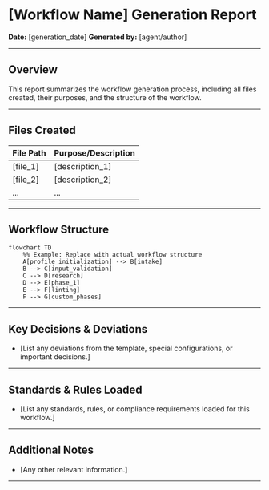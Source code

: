 <!-- FILE_MAP_BEGIN 
<!--
{"file_metadata":{"title":"[Workflow Name] Generation Report","description":"Template for documenting the generation report of a workflow, summarizing files created, workflow structure, key decisions, standards loaded, and additional notes.","last_updated":"2025-07-31","type":"documentation"},"ai_instructions":"Analyze the document to identify logical sections based on headings and content themes. Capture all major sections with precise line ranges, ensuring no overlap. Identify key elements such as tables, code blocks, and lists that are critical for understanding the workflow generation report. Provide clear, concise section names and descriptions that reflect the content purpose. Ensure line numbers are 1-indexed and include all lines, including blank and formatting lines. The output should facilitate efficient navigation and comprehension of the report template.","sections":[{"name":"Title and Metadata","description":"Contains the main title of the report and metadata fields for date and author.","line_start":7,"line_end":13},{"name":"Overview","description":"Summarizes the purpose of the report and outlines the workflow generation process.","line_start":14,"line_end":19},{"name":"Files Created","description":"Lists all files created during the workflow generation along with their purposes and descriptions in a table format.","line_start":20,"line_end":29},{"name":"Workflow Structure","description":"Visual representation of the workflow structure using a Mermaid flowchart code block.","line_start":30,"line_end":44},{"name":"Key Decisions & Deviations","description":"Documents any deviations from the template, special configurations, or important decisions made during the workflow generation.","line_start":45,"line_end":50},{"name":"Standards & Rules Loaded","description":"Lists standards, rules, or compliance requirements that have been loaded for the workflow.","line_start":51,"line_end":56},{"name":"Additional Notes","description":"Contains any other relevant information or notes related to the workflow generation report.","line_start":57,"line_end":62}],"key_elements":[{"name":"Title Header","description":"Main title of the document indicating the workflow generation report.","line":7},{"name":"Metadata Fields","description":"Date and author information fields immediately following the title.","line":8},{"name":"Overview Section Text","description":"Descriptive summary of the workflow generation process.","line":15},{"name":"Files Created Table","description":"Table listing file paths and their descriptions created during the workflow.","line":21},{"name":"Workflow Structure Mermaid Diagram","description":"Mermaid code block illustrating the workflow steps and their connections.","line":31},{"name":"Key Decisions List","description":"Bullet list capturing deviations and important decisions.","line":46},{"name":"Standards & Rules List","description":"Bullet list of standards and rules loaded for the workflow.","line":52},{"name":"Additional Notes List","description":"Bullet list for any other relevant notes or information.","line":58}]}
-->
<!-- FILE_MAP_END -->

# [Workflow Name] Generation Report

**Date:** [generation_date]
**Generated by:** [agent/author]

---

## Overview

This report summarizes the workflow generation process, including all files created, their purposes, and the structure of the workflow.

---

## Files Created

| File Path | Purpose/Description |
|-----------|--------------------|
| [file_1]  | [description_1]    |
| [file_2]  | [description_2]    |
| ...       | ...                |

---

## Workflow Structure

```mermaid
flowchart TD
    %% Example: Replace with actual workflow structure
    A[profile_initialization] --> B[intake]
    B --> C[input_validation]
    C --> D[research]
    D --> E[phase_1]
    E --> F[linting]
    F --> G[custom_phases]
```

---

## Key Decisions & Deviations

- [List any deviations from the template, special configurations, or important decisions.]

---

## Standards & Rules Loaded

- [List any standards, rules, or compliance requirements loaded for this workflow.]

---

## Additional Notes

- [Any other relevant information.]

---
